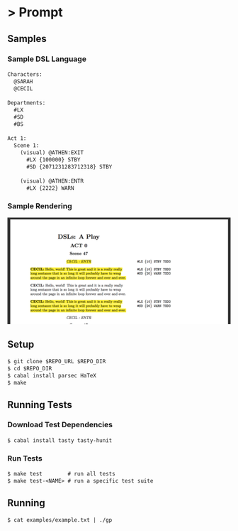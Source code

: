 \> Prompt
=========

## Samples

### Sample DSL Language

```
Characters:
  @SARAH
  @CECIL

Departments:
  #LX
  #SD
  #BS

Act 1:
  Scene 1:
    (visual) @ATHEN:EXIT
      #LX {100000} STBY
      #SD {2071231283712318} STBY

    (visual) @ATHEN:ENTR
      #LX {2222} WARN
```
### Sample Rendering

![example](/exampleRendering.png)

## Setup

```
$ git clone $REPO_URL $REPO_DIR
$ cd $REPO_DIR
$ cabal install parsec HaTeX
$ make
```

## Running Tests

### Download Test Dependencies

```
$ cabal install tasty tasty-hunit
```

### Run Tests

```
$ make test        # run all tests
$ make test-<NAME> # run a specific test suite
```

## Running

```
$ cat examples/example.txt | ./gp
```
